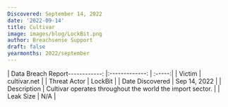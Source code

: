 ```yaml
---
Discovered: September 14, 2022
date: '2022-09-14'
title: Cultivar
image: images/blog/LockBit.png
author: Breachsense Support
draft: false
yearmonths: 2022/september
---
```


| Data Breach Report------------:     |:-------------:    | :-----:|
| Victim      | cultivar.net      | 
| Threat Actor      | LockBit      | 
| Date Discovered      | Sep 14, 2022      | 
| Description      | Cultivar operates throughout the world the import sector.      | 
| Leak Size      | N/A      | 

